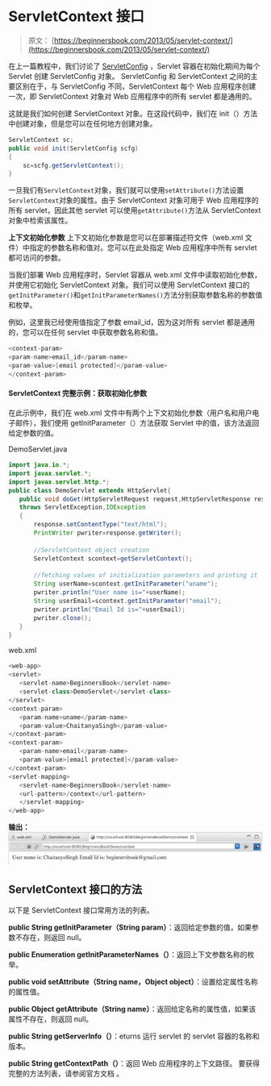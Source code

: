 # ServletContext 接口

> 原文： [https://beginnersbook.com/2013/05/servlet-context/](https://beginnersbook.com/2013/05/servlet-context/)

在上一篇教程中，我们讨论了 [ServletConfig](https://beginnersbook.com/2017/07/servletconfig-interface-with-example/) ，Servlet 容器在初始化期间为每个 Servlet 创建 ServletConfig 对象。 ServletConfig 和 ServletContext 之间的主要区别在于，与 ServletConfig 不同，ServletContext 每个 Web 应用程序创建一次，即 ServletContext 对象对 Web 应用程序中的所有 servlet 都是通用的。

这就是我们如何创建 ServletContext 对象。在这段代码中，我们在 init（）方法中创建对象，但是您可以在任何地方创建对象。

```java
ServletContext sc;
public void init(ServletConfig scfg)
{
    sc=scfg.getServletContext();
}
```

一旦我们有`ServletContext`对象，我们就可以使用`setAttribute()`方法设置`ServletContext`对象的属性。由于 ServletContext 对象可用于 Web 应用程序的所有 servlet，因此其他 servlet 可以使用`getAttribute()`方法从 ServletContext 对象中检索该属性。

**上下文初始化参数**
上下文初始化参数是您可以在部署描述符文件（web.xml 文件）中指定的参数名称和值对。您可以在此处指定 Web 应用程序中所有 servlet 都可访问的参数。

当我们部署 Web 应用程序时，Servlet 容器从 web.xml 文件中读取初始化参数，并使用它初始化 ServletContext 对象。我们可以使用 ServletContext 接口的`getInitParameter()`和`getInitParameterNames()`方法分别获取参数名称的参数值和枚举。

例如，这里我已经使用值指定了参数 email_id，因为这对所有 servlet 都是通用的，您可以在任何 servlet 中获取参数名称和值。

```java
<context-param>
<param-name>email_id</param-name>
<param-value>[email protected]</param-value>
</context-param>
```

#### ServletContext 完整示例：获取初始化参数

在此示例中，我们在 web.xml 文件中有两个上下文初始化参数（用户名和用户电子邮件），我们使用 getInitParameter（）方法获取 Servlet 中的值，该方法返回给定参数的值。

DemoServlet.java

```java
import java.io.*;
import javax.servlet.*;
import javax.servlet.http.*;
public class DemoServlet extends HttpServlet{
   public void doGet(HttpServletRequest request,HttpServletResponse response)
   throws ServletException,IOException
   {
       response.setContentType("text/html");
       PrintWriter pwriter=response.getWriter();

       //ServletContext object creation
       ServletContext scontext=getServletContext();

       //fetching values of initialization parameters and printing it
       String userName=scontext.getInitParameter("uname");
       pwriter.println("User name is="+userName);
       String userEmail=scontext.getInitParameter("email");
       pwriter.println("Email Id is="+userEmail);
       pwriter.close();
   }
}
```

web.xml

```java
<web-app>
<servlet>
   <servlet-name>BeginnersBook</servlet-name>
   <servlet-class>DemoServlet</servlet-class>
</servlet>
<context-param>
   <param-name>uname</param-name>
   <param-value>ChaitanyaSingh</param-value>
</context-param>
<context-param>
   <param-name>email</param-name>
   <param-value>[email protected]</param-value>
</context-param>
<servlet-mapping>
   <servlet-name>BeginnersBook</servlet-name>
   <url-pattern>/context</url-pattern>
   </servlet-mapping>
</web-app>
```

**输出：**
![ServletContext Output](img/3187850f4d12ebb8ece0113b4ac71dfd.jpg)

## ServletContext 接口的方法

以下是 ServletContext 接口常用方法的列表。

**public String getInitParameter（String param）**：返回给定参数的值，如果参数不存在，则返回 null。

**public Enumeration getInitParameterNames（）**：返回上下文参数名称的枚举。

**public void setAttribute（String name，Object object）**：设置给定属性名称的属性值。

**public Object getAttribute（String name）**：返回给定名称的属性值，如果该属性不存在，则返回 null。

**public String getServerInfo（）**：eturns 运行 servlet 的 servlet 容器的名称和版本。

**public String getContextPath（）**：返回 Web 应用程序的上下文路径。
要获得完整的方法列表，请参阅官方文档 [](https://docs.oracle.com/javaee/7/api/javax/servlet/ServletContext.html) 。
